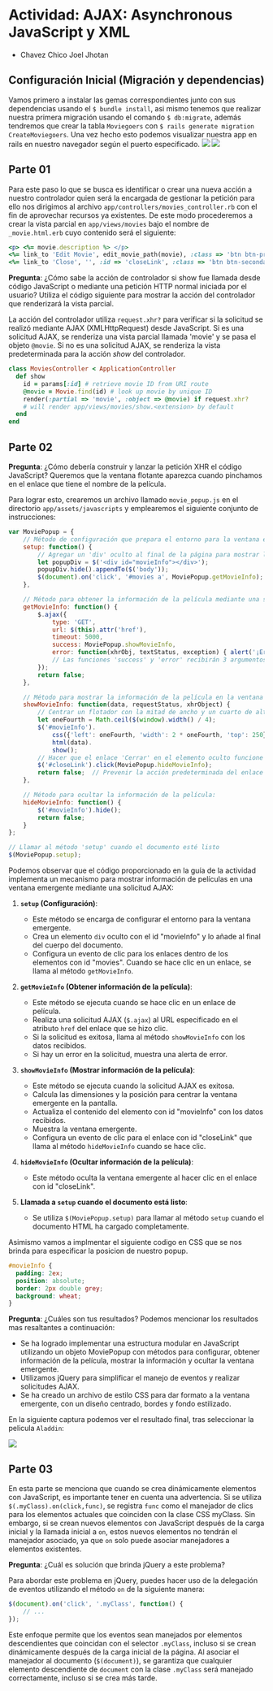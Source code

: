 # Actividad: AJAX: Asynchronous JavaScript y XML
- Chavez Chico Joel Jhotan
## Configuración Inicial (Migración y dependencias)
Vamos primero a instalar las gemas correspondientes junto con sus dependencias usando el `$ bundle install`, asi mismo tenemos que realizar nuestra primera migración usando el comando `$ db:migrate`, además tendremos que crear la tabla `Moviegoers` con `$ rails generate migration CreateMoviegoers`. Una vez hecho esto podemos visualizar nuestra app en rails en nuestro navegador según el puerto especificado.
![](img/1.png)
![](img/2.png)

## Parte 01
Para este paso lo que se busca es identificar o crear una nueva acción a nuestro controlador quien será la encargada de gestionar la petición para ello nos dirigimos al archivo `app/controllers/movies_controller.rb` con el fin de aprovechar recursos ya existentes. De este modo procederemos a crear la vista parcial en `app/views/movies` bajo el nombre de `_movie.html.erb` cuyo contenido será el siguiente:
```rb
<p> <%= movie.description %> </p>
<%= link_to 'Edit Movie', edit_movie_path(movie), :class => 'btn btn-primary' %>
<%= link_to 'Close', '', :id => 'closeLink', :class => 'btn btn-secondary' %>
```

**Pregunta**: ¿Cómo sabe la acción de controlador si show fue llamada desde código JavaScript o mediante una petición HTTP normal iniciada por el usuario? Utiliza el código siguiente para mostrar la acción del controlador que renderizará la vista parcial.


La acción del controlador utiliza `request.xhr?` para verificar si la solicitud se realizó mediante AJAX (XMLHttpRequest) desde JavaScript. Si es una solicitud AJAX, se renderiza una vista parcial llamada 'movie' y se pasa el objeto `@movie`. Si no es una solicitud AJAX, se renderiza la vista predeterminada para la acción *show* del controlador.

```rb
class MoviesController < ApplicationController
  def show
    id = params[:id] # retrieve movie ID from URI route
    @movie = Movie.find(id) # look up movie by unique ID
    render(:partial => 'movie', :object => @movie) if request.xhr?
    # will render app/views/movies/show.<extension> by default
  end
end
```

## Parte 02
**Pregunta**: ¿Cómo debería construir y lanzar la petición XHR el código JavaScript? Queremos que la ventana flotante aparezca cuando pinchamos en el enlace que tiene el nombre de la película.

Para lograr esto, crearemos un archivo llamado `movie_popup.js` en el directorio `app/assets/javascripts` y emplearemos el siguiente conjunto de instrucciones:

```js
var MoviePopup = {
    // Método de configuración que prepara el entorno para la ventana emergente:
    setup: function() {
        // Agregar un 'div' oculto al final de la página para mostrar la ventana emergente:
        let popupDiv = $('<div id="movieInfo"></div>');
        popupDiv.hide().appendTo($('body'));
        $(document).on('click', '#movies a', MoviePopup.getMovieInfo);
    },

    // Método para obtener la información de la película mediante una solicitud AJAX:
    getMovieInfo: function() {
        $.ajax({
            type: 'GET',
            url: $(this).attr('href'),
            timeout: 5000,
            success: MoviePopup.showMovieInfo,
            error: function(xhrObj, textStatus, exception) { alert('¡Error!'); }
            // Las funciones 'success' y 'error' recibirán 3 argumentos
        });
        return false;
    },

    // Método para mostrar la información de la película en la ventana emergente:
    showMovieInfo: function(data, requestStatus, xhrObject) {
        // Centrar un flotador con la mitad de ancho y un cuarto de alto de la pantalla
        let oneFourth = Math.ceil($(window).width() / 4);
        $('#movieInfo').
            css({'left': oneFourth, 'width': 2 * oneFourth, 'top': 250}).
            html(data).
            show();
        // Hacer que el enlace 'Cerrar' en el elemento oculto funcione
        $('#closeLink').click(MoviePopup.hideMovieInfo);
        return false;  // Prevenir la acción predeterminada del enlace
    },

    // Método para ocultar la información de la película:
    hideMovieInfo: function() {
        $('#movieInfo').hide();
        return false;
    }
};

// Llamar al método 'setup' cuando el documento esté listo
$(MoviePopup.setup);    
```

Podemos observar que el código proporcionado en la guía de la actividad implementa un mecanismo para mostrar información de películas en una ventana emergente mediante una solicitud AJAX:

1. **`setup` (Configuración)**:
   - Este método se encarga de configurar el entorno para la ventana emergente.
   - Crea un elemento `div` oculto con el id "movieInfo" y lo añade al final del cuerpo del documento.
   - Configura un evento de clic para los enlaces dentro de los elementos con id "movies". Cuando se hace clic en un enlace, se llama al método `getMovieInfo`.

2. **`getMovieInfo` (Obtener información de la película)**:
   - Este método se ejecuta cuando se hace clic en un enlace de película.
   - Realiza una solicitud AJAX (`$.ajax`) al URL especificado en el atributo `href` del enlace que se hizo clic.
   - Si la solicitud es exitosa, llama al método `showMovieInfo` con los datos recibidos.
   - Si hay un error en la solicitud, muestra una alerta de error.

3. **`showMovieInfo` (Mostrar información de la película)**:
   - Este método se ejecuta cuando la solicitud AJAX es exitosa.
   - Calcula las dimensiones y la posición para centrar la ventana emergente en la pantalla.
   - Actualiza el contenido del elemento con id "movieInfo" con los datos recibidos.
   - Muestra la ventana emergente.
   - Configura un evento de clic para el enlace con id "closeLink" que llama al método `hideMovieInfo` cuando se hace clic.

4. **`hideMovieInfo` (Ocultar información de la película)**:
   - Este método oculta la ventana emergente al hacer clic en el enlace con id "closeLink".

5. **Llamada a `setup` cuando el documento está listo**:
   - Se utiliza `$(MoviePopup.setup)` para llamar al método `setup` cuando el documento HTML ha cargado completamente.

Asimismo vamos a implmentar el siguiente codigo en CSS que se nos brinda para especificar la posicion de nuestro popup.
```css
#movieInfo {
  padding: 2ex;
  position: absolute;
  border: 2px double grey;
  background: wheat;
}
```

**Pregunta**: ¿Cuáles son tus resultados?
Podemos mencionar los resultados mas resaltantes a continuación: 
- Se ha logrado implementar una estructura modular en JavaScript utilizando un objeto MoviePopup con métodos para configurar, obtener información de la película, mostrar la información y ocultar la ventana emergente.
- Utilizamos jQuery para simplificar el manejo de eventos y realizar solicitudes AJAX.
- Se ha creado un archivo de estilo CSS para dar formato a la ventana emergente, con un diseño centrado, bordes y fondo estilizado.

En la siguiente captura podemos ver el resultado final, tras seleccionar la pelicula `Aladdin`:

![](img/3.png)


## Parte 03

En esta parte se menciona que cuando se crea dinámicamente elementos con JavaScript, es importante tener en cuenta una advertencia. Si se utiliza `$(.myClass).on(click,func)`, se registra `func` como el manejador de clics para los elementos actuales que coinciden con la clase CSS myClass. Sin embargo, si se crean nuevos elementos con JavaScript después de la carga inicial y la llamada inicial a `on`, estos nuevos elementos no tendrán el manejador asociado, ya que `on` solo puede asociar manejadores a elementos existentes.

**Pregunta**: ¿Cuál es solución que brinda jQuery a este problema?


Para abordar este problema en jQuery, puedes hacer uso de la delegación de eventos utilizando el método `on` de la siguiente manera:

```javascript
$(document).on('click', '.myClass', function() {
    // ...
});
```

Este enfoque permite que los eventos sean manejados por elementos descendientes que coincidan con el selector `.myClass`, incluso si se crean dinámicamente después de la carga inicial de la página. Al asociar el manejador al documento (`$(document)`), se garantiza que cualquier elemento descendiente de `document` con la clase `.myClass` será manejado correctamente, incluso si se crea más tarde.